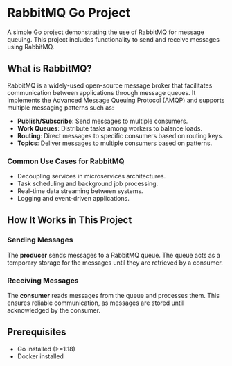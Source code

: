 # RabbitMQ Go Project

A simple Go project demonstrating the use of RabbitMQ for message queuing. This project includes functionality to send and receive messages using RabbitMQ.

## What is RabbitMQ?

RabbitMQ is a widely-used open-source message broker that facilitates communication between applications through message queues. It implements the Advanced Message Queuing Protocol (AMQP) and supports multiple messaging patterns such as:

- **Publish/Subscribe**: Send messages to multiple consumers.
- **Work Queues**: Distribute tasks among workers to balance loads.
- **Routing**: Direct messages to specific consumers based on routing keys.
- **Topics**: Deliver messages to multiple consumers based on patterns.

### Common Use Cases for RabbitMQ
- Decoupling services in microservices architectures.
- Task scheduling and background job processing.
- Real-time data streaming between systems.
- Logging and event-driven applications.

## How It Works in This Project

### Sending Messages
The **producer** sends messages to a RabbitMQ queue. The queue acts as a temporary storage for the messages until they are retrieved by a consumer.

### Receiving Messages
The **consumer** reads messages from the queue and processes them. This ensures reliable communication, as messages are stored until acknowledged by the consumer.

## Prerequisites
- Go installed (>=1.18)
- Docker installed

